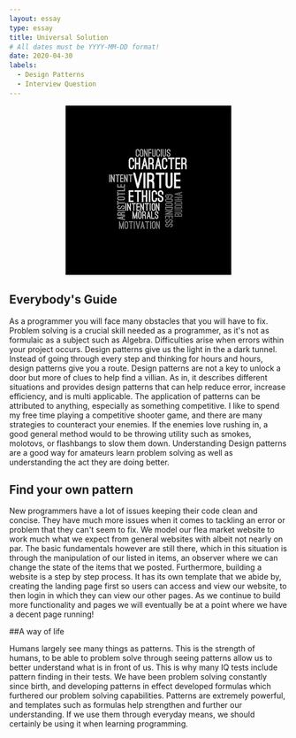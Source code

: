 ```yaml
---
layout: essay
type: essay
title: Universal Solution
# All dates must be YYYY-MM-DD format!
date: 2020-04-30
labels:
  - Design Patterns
  - Interview Question
---
```

<p align="center"><img class="ui medium right floated rounded image" src="../images/ethic.jpg"></p>

## Everybody's Guide
  As a programmer you will face many obstacles that you will have to fix. Problem solving is a crucial skill needed
  as a programmer, as it's not as formulaic as a subject such as Algebra. Difficulties arise when errors within your project
  occurs. Design patterns give us the light in the a dark tunnel. Instead of going through every step and thinking for hours
  and hours, design patterns give you a route. Design patterns are not a key to unlock a door but more of clues to help find a 
  villian. As in, it describes different situations and provides design patterns that can help reduce error, increase 
  efficiency, and is multi applicable. The application of patterns can be attributed to anything, especially as something
  competitive. I like to spend my free time playing a competitive shooter game, and there are many strategies to counteract
  your enemies. If the enemies love rushing in, a good general method would to be throwing utility such as smokes, molotovs,
  or flashbangs to slow them down. Understanding Design patterns are a good way for amateurs learn problem solving as
  well as understanding the act they are doing better.
  
## Find your own pattern
New programmers have a lot of issues keeping their code clean and concise. They have much more issues when it comes to 
tackling an error or problem that they can't seem to fix. We model our flea market website to work much what we expect
from general websites with albeit not nearly on par. The basic fundamentals however are still there, which in this situation 
is through the manipulation of our listed in items, an observer where we can change the state of the items that we posted.
Furthermore, building a website is a step by step process. It has its own template that we abide by, creating the landing page 
first so users can access and view our website, to then login in which they can view our other pages. As we continue to build
more functionality and pages we will eventually be at a point where we have a decent page running!

##A way of life

Humans largely see many things as patterns. This is the strength of humans, to be able to problem solve through seeing patterns
allow us to better understand what is in front of us. This is why many IQ tests include pattern finding in their tests. 
We have been problem solving constantly since birth, and developing patterns in effect developed formulas which furthered
our problem solving capabilities. Patterns are extremely powerful, and templates such as formulas help strengthen and further
our understanding. If we use them through everyday means, we should certainly be using it when learning programming.
    
  
  
